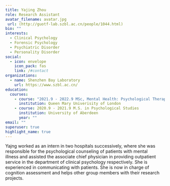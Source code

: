 ```yaml
---
title: Yajing Zhou
role: Research Assistant
avatar_filename: avatar.jpg
 url: (http://guotf-lab.szbl.ac.cn/people/1044.html)
bio: ""
interests:
  - Clinical Psychology
  - Forensic Psychology
  - Psychiatric Disorder
  - Personality Disorder
social:
  - icon: envelope
    icon_pack: fas
    link: /#contact
organizations:
  - name: Shenzhen Bay Laboratory
    url: https://www.szbl.ac.cn/
education:
  courses:
    - course: "2021.9 - 2022.9 MSc, Mental Health: Psychological Therapy,"
      institution: Queen Mary Univerisity of London
    - course: 2020.9 - 2021.9 M.S. in Psychological Studies
      institution: University of Aberdeen
      year: ""
email: ""
superuser: true
highlight_name: true
---
```

Yajng worked as an intern in two hospitals successively, where she was responsible for the psychological counseling of patients with mental illness and assisted the associate chief physician in providing outpatient service in the department of clinical psychology respectively. She is experienced in communicating with patients. She is now in charge of cognition assessment and helps other group members with their research projects.
